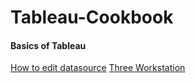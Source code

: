 # Tableau-Cookbook
#### Basics of Tableau
[How to edit datasource](https://github.com/LEEhahahh/Tableau-Cookbook/blob/main/How%20to%20edit%20datasource.md)
[Three Workstation](https://github.com/LEEhahahh/Tableau-Cookbook/blob/main/Three%20Workstation.md)
